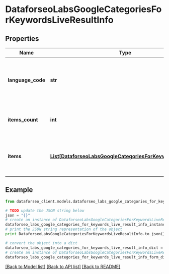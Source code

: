 # DataforseoLabsGoogleCategoriesForKeywordsLiveResultInfo


## Properties

Name | Type | Description | Notes
------------ | ------------- | ------------- | -------------
**language_code** | **str** | language code in a POST array if there is no data, then the value is null | [optional] 
**items_count** | **int** | the number of results returned in the items array | [optional] 
**items** | [**List[DataforseoLabsGoogleCategoriesForKeywordsLiveItem]**](DataforseoLabsGoogleCategoriesForKeywordsLiveItem.md) | contains keywords and related keyword difficulty scores | [optional] 

## Example

```python
from dataforseo_client.models.dataforseo_labs_google_categories_for_keywords_live_result_info import DataforseoLabsGoogleCategoriesForKeywordsLiveResultInfo

# TODO update the JSON string below
json = "{}"
# create an instance of DataforseoLabsGoogleCategoriesForKeywordsLiveResultInfo from a JSON string
dataforseo_labs_google_categories_for_keywords_live_result_info_instance = DataforseoLabsGoogleCategoriesForKeywordsLiveResultInfo.from_json(json)
# print the JSON string representation of the object
print DataforseoLabsGoogleCategoriesForKeywordsLiveResultInfo.to_json()

# convert the object into a dict
dataforseo_labs_google_categories_for_keywords_live_result_info_dict = dataforseo_labs_google_categories_for_keywords_live_result_info_instance.to_dict()
# create an instance of DataforseoLabsGoogleCategoriesForKeywordsLiveResultInfo from a dict
dataforseo_labs_google_categories_for_keywords_live_result_info_form_dict = dataforseo_labs_google_categories_for_keywords_live_result_info.from_dict(dataforseo_labs_google_categories_for_keywords_live_result_info_dict)
```
[[Back to Model list]](../README.md#documentation-for-models) [[Back to API list]](../README.md#documentation-for-api-endpoints) [[Back to README]](../README.md)


